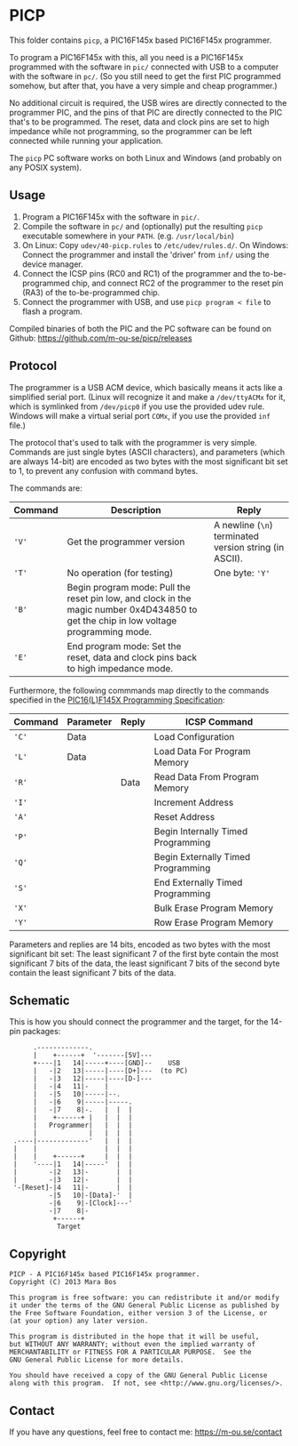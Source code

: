 PICP
====

This folder contains `picp`, a PIC16F145x based PIC16F145x programmer.

To program a PIC16F145x with this, all you need is a PIC16F145x programmed
with the software in `pic/` connected with USB to a computer with the
software in `pc/`. (So you still need to get the first PIC programmed
somehow, but after that, you have a very simple and cheap programmer.)

No additional circuit is required, the USB wires are directly connected to the
programmer PIC, and the pins of that PIC are directly connected to the PIC
that's to be programmed.
The reset, data and clock pins are set to high impedance while not programming,
so the programmer can be left connected while running your application.

The `picp` PC software works on both Linux and Windows (and probably on
any POSIX system).

Usage
-----

1. Program a PIC16F145x with the software in `pic/`.
2. Compile the software in `pc/` and
   (optionally) put the resulting `picp` executable somewhere in your `PATH`.
   (e.g. `/usr/local/bin`)
3. On Linux: Copy `udev/40-picp.rules` to `/etc/udev/rules.d/`.
   On Windows: Connect the programmer and install the 'driver' from `inf/` using the device manager.
4. Connect the ICSP pins (RC0 and RC1) of the programmer and the
   to-be-programmed chip, and connect RC2 of the programmer to the reset pin
   (RA3) of the to-be-programmed chip.
5. Connect the programmer with USB, and use `picp program < file` to
   flash a program.

Compiled binaries of both the PIC and the PC software can be found on Github: https://github.com/m-ou-se/picp/releases

Protocol
--------

The programmer is a USB ACM device, which basically means it acts like a
simplified serial port. (Linux will recognize it and make a `/dev/ttyACMx` for it,
which is symlinked from `/dev/picp0` if you use the provided udev rule.
Windows will make a virtual serial port `COMx`, if you use the provided `inf` file.)

The protocol that's used to talk with the programmer is very simple.
Commands are just single bytes (ASCII characters),
and parameters (which are always 14-bit) are encoded as two bytes with the most
significant bit set to 1, to prevent any confusion with command bytes.

The commands are:

| Command | Description | Reply
|---------|-------------|-------
| `'V'`   | Get the programmer version | A newline (`\n`) terminated version string (in ASCII).
| `'T'`   | No operation (for testing) | One byte: `'Y'`
| `'B'`   | Begin program mode: Pull the reset pin low, and clock in the magic number 0x4D434850 to get the chip in low voltage programming mode.
| `'E'`   | End program mode: Set the reset, data and clock pins back to high impedance mode.

Furthermore, the following commmands map directly to the commands specified in the
[PIC16(L)F145X Programming Specification](http://ww1.microchip.com/downloads/en/DeviceDoc/41620C.pdf):

| Command | Parameter | Reply | ICSP Command
|---------|-----------|-------|--------------
| `'C'`   | Data      |       | Load Configuration
| `'L'`   | Data      |       | Load Data For Program Memory
| `'R'`   |           | Data  | Read Data From Program Memory
| `'I'`   |           |       | Increment Address
| `'A'`   |           |       | Reset Address
| `'P'`   |           |       | Begin Internally Timed Programming
| `'Q'`   |           |       | Begin Externally Timed Programming
| `'S'`   |           |       | End Externally Timed Programming
| `'X'`   |           |       | Bulk Erase Program Memory
| `'Y'`   |           |       | Row Erase Program Memory

Parameters and replies are 14 bits, encoded as two bytes with the most significant bit set:
The least significant 7 of the first byte contain the most significant 7 bits of the data,
the least significant 7 bits of the second byte contain the least significant 7 bits of the data.

Schematic
---------

This is how you should connect the programmer and the target, for the 14-pin packages:

          .-------------.
          |    +------+  '-------[5V]---
          +----|1   14|-----+----[GND]--    USB
          |   -|2   13|-----|----[D+]---  (to PC)
          |   -|3   12|-----|----[D-]---
          |   -|4   11|-    |
          |   -|5   10|-----|--.
          |   -|6    9|-----|-----.
          |   -|7    8|-.   |  |  |
          |    +------+ |   |  |  |
          |   Programmer|   |  |  |
          |             |   |  |  |
     .----|-------------'   |  |  |
     |    |                 |  |  |
     |    |    +------+     |  |  |
     |    '----|1   14|-----'  |  |
     |        -|2   13|-       |  |
     |        -|3   12|-       |  |
     '-[Reset]-|4   11|-       |  |
              -|5   10|-[Data]-'  |
              -|6    9|-[Clock]---'
              -|7    8|-
               +------+
                Target

Copyright
---------

    PICP - A PIC16F145x based PIC16F145x programmer.
    Copyright (C) 2013 Mara Bos

    This program is free software: you can redistribute it and/or modify
    it under the terms of the GNU General Public License as published by
    the Free Software Foundation, either version 3 of the License, or
    (at your option) any later version.

    This program is distributed in the hope that it will be useful,
    but WITHOUT ANY WARRANTY; without even the implied warranty of
    MERCHANTABILITY or FITNESS FOR A PARTICULAR PURPOSE.  See the
    GNU General Public License for more details.

    You should have received a copy of the GNU General Public License
    along with this program.  If not, see <http://www.gnu.org/licenses/>.

Contact
-------

If you have any questions, feel free to contact me: https://m-ou.se/contact
